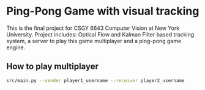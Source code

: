 # Ping-Pong Game with visual tracking

This is the final project for CSGY 6643 Computer Vision at New York University. Project includes: Optical Flow and Kalman Filter based tracking system, a server to play this game multiplayer and a ping-pong game engine.

## How to play multiplayer

```bash
src/main.py --sender player1_username --receiver player2_username
```

